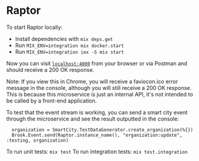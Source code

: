# Raptor

To start Raptor locally:

  * Install dependencies with `mix deps.get`
  * Run `MIX_ENV=integration mix docker.start`
  * Run `MIX_ENV=integration iex -S mix start`

Now you can visit [`localhost:4000`](http://localhost:4000/healthcheck) from your browser or via Postman and should receive a 200 OK response.

Note: If you view this in Chrome, you will receive a faviocon.ico error message in the console, although you will still receive a 200 OK response. This is because this microservice is just an internal API, it's not intended to be called by a front-end application.

To test that the event stream is working, you can send a smart city event through the microservice and see the result outputted in the console:
  ```
    organization = SmartCity.TestDataGenerator.create_organization(%{})
    Brook.Event.send(Raptor.instance_name(), "organization:update", :testing, organization)
  ```

To run unit tests: `mix test`
To run integration tests: `mix test.integration`
